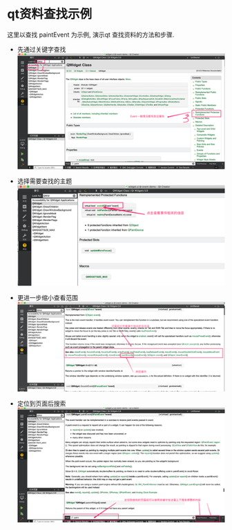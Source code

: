 

# qt资料查找示例



这里以查找  paintEvent 为示例, 演示qt 查找资料的方法和步骤.



- 先通过关键字查找
![](event_help1.png)


- 选择需要查找的主题
![](event_help2.png)


- 更进一步缩小查看范围
![](event_help3.png)


- 定位到页面后搜索
![](event_help4.png)

